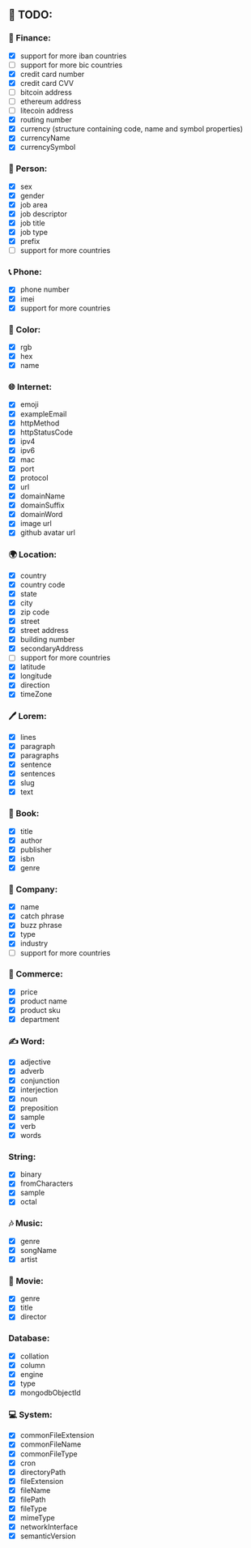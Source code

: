 ## 🔨 TODO:

### 🏦 Finance:

- [x] support for more iban countries
- [ ] support for more bic countries
- [x] credit card number
- [x] credit card CVV
- [ ] bitcoin address
- [ ] ethereum address
- [ ] litecoin address
- [x] routing number
- [x] currency (structure containing code, name and symbol properties)
- [x] currencyName
- [x] currencySymbol

### 🧑 Person:

- [x] sex
- [x] gender
- [x] job area
- [x] job descriptor
- [x] job title
- [x] job type
- [x] prefix
- [ ] support for more countries

### 📞 Phone:

- [x] phone number
- [x] imei
- [x] support for more countries

### 🎨 Color:

- [x] rgb
- [x] hex
- [x] name

### 🌐 Internet:

- [x] emoji
- [x] exampleEmail
- [x] httpMethod
- [x] httpStatusCode
- [x] ipv4
- [x] ipv6
- [x] mac
- [x] port
- [x] protocol
- [x] url
- [x] domainName
- [x] domainSuffix
- [x] domainWord
- [x] image url
- [x] github avatar url

### 🌍 Location:

- [x] country
- [x] country code
- [x] state
- [x] city
- [x] zip code
- [x] street
- [x] street address
- [x] building number
- [x] secondaryAddress
- [ ] support for more countries
- [x] latitude
- [x] longitude
- [x] direction
- [x] timeZone

### 🖊️ Lorem:

- [x] lines
- [x] paragraph
- [x] paragraphs
- [x] sentence
- [x] sentences
- [x] slug
- [x] text

### 📖 Book:

- [x] title
- [x] author
- [x] publisher
- [x] isbn
- [x] genre

### 🏢 Company:

- [x] name
- [x] catch phrase
- [x] buzz phrase
- [x] type
- [x] industry
- [ ] support for more countries

### 👕 Commerce:

- [x] price
- [x] product name
- [x] product sku
- [x] department

### ✍ Word:

- [x] adjective
- [x] adverb
- [x] conjunction
- [x] interjection
- [x] noun
- [x] preposition
- [x] sample
- [x] verb
- [x] words

### String:

- [x] binary
- [x] fromCharacters
- [x] sample
- [x] octal

### 🎶 Music:

- [x] genre
- [x] songName
- [x] artist

### 🎥 Movie:

- [x] genre
- [x] title
- [x] director

### Database:

- [x] collation
- [x] column
- [x] engine
- [x] type
- [x] mongodbObjectId

### 💻 System:

- [x] commonFileExtension
- [x] commonFileName
- [x] commonFileType
- [x] cron
- [x] directoryPath
- [x] fileExtension
- [x] fileName
- [x] filePath
- [x] fileType
- [x] mimeType
- [x] networkInterface
- [x] semanticVersion
